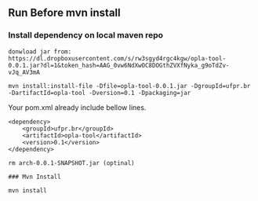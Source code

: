 ## Run Before mvn install


### Install dependency on local maven repo
	donwload jar from: https://dl.dropboxusercontent.com/s/rw3sgyd4rgc4kgw/opla-tool-0.0.1.jar?dl=1&token_hash=AAG_0vw6NdXwOC8DOGthZVXfNyka_g9oTdZv-vJq_AV3mA

	mvn install:install-file -Dfile=opla-tool-0.0.1.jar -DgroupId=ufpr.br -DartifactId=opla-tool -Dversion=0.1 -Dpackaging=jar

Your pom.xml already include bellow lines.

	<dependency>
		<groupId>ufpr.br</groupId>
		<artifactId>opla-tool</artifactId>
		<version>0.1</version>
	</dependency>

	rm arch-0.0.1-SNAPSHOT.jar (optinal)

	### Mvn Install

	mvn install

